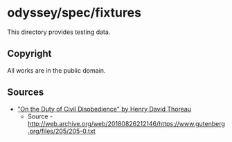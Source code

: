 # odyssey/spec/fixtures

This directory provides testing data.

## Copyright

All works are in the public domain.

## Sources

- ["On the Duty of Civil Disobedience" by Henry David Thoreau](on_the_duty_of_civil_disobedience.txt)
  - Source - http://web.archive.org/web/20180826212146/https://www.gutenberg.org/files/205/205-0.txt

